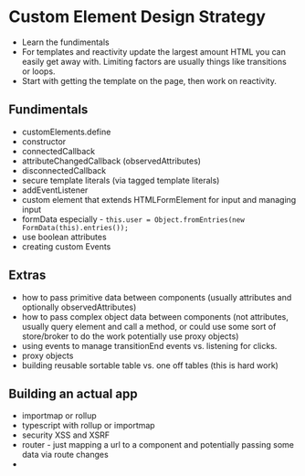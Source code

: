 # Custom Element Design Strategy

- Learn the fundimentals
- For templates and reactivity update the largest amount HTML you can easily get away with. Limiting factors are usually things like transitions or loops.
- Start with getting the template on the page, then work on reactivity.

## Fundimentals
- customElements.define
- constructor
- connectedCallback
- attributeChangedCallback (observedAttributes)
- disconnectedCallback
- secure template literals (via tagged template literals)
- addEventListener
- custom element that extends HTMLFormElement for input and managing input
- formData especially - ```this.user = Object.fromEntries(new FormData(this).entries());```
- use boolean attributes
- creating custom Events

## Extras 
- how to pass primitive data between components (usually attributes and optionally observedAttributes)
- how to pass complex object data between components (not attributes, usually query element and call a method, or could use some sort of store/broker to do the work potentially use proxy objects)
- using events to manage transitionEnd events vs. listening for clicks.
- proxy objects
- building reusable sortable table vs. one off tables (this is hard work)

## Building an actual app
- importmap or rollup
- typescript with rollup or importmap
- security XSS and XSRF
- router - just mapping a url to a component and potentially passing some data via route changes
- 
